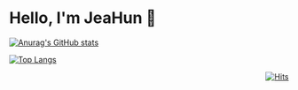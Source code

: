 # Hello, I'm JeaHun 👋

<!--
**kimbackdoo/kimbackdoo** is a ✨ _special_ ✨ repository because its `README.md` (this file) appears on your GitHub profile.

Here are some ideas to get you started:

- 🔭 I’m currently working on ...
- 🌱 I’m currently learning ...
- 👯 I’m looking to collaborate on ...
- 🤔 I’m looking for help with ...
- 💬 Ask me about ...
- 📫 How to reach me: ...
- 😄 Pronouns: ...
- ⚡ Fun fact: ...
-->

[![Anurag's GitHub stats](https://github-readme-stats.vercel.app/api?username=kimbackdoo&hide=stars&count_private=true&show_icons=true&theme=gruvbox)](https://github.com/kimbackdoo/github-readme-stats)
 
[![Top Langs](https://github-readme-stats.vercel.app/api/top-langs/?username=kimbackdoo&hide=php&layout=compact)](https://github.com/anuraghazra/github-readme-stats)

<div align="right">

  [![Hits](https://hits.seeyoufarm.com/api/count/incr/badge.svg?url=https%3A%2F%2Fgithub.com%2Fkimbackdoo&count_bg=%23C7796B&title_bg=%236C6C6C&icon=&icon_color=%23E7E7E7&title=hits&edge_flat=false)](https://hits.seeyoufarm.com)
</div>
